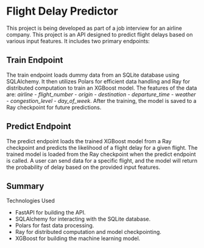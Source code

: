 # Flight Delay Predictor

This project is being developed as part of a job interview for an airline company. This project is an API designed to predict flight delays based on various input features. It includes two primary endpoints:

## Train Endpoint

The train endpoint loads dummy data from an SQLite database using SQLAlchemy. It then utilizes Polars for efficient data handling and Ray for distributed computation to train an XGBoost model. The features of the data are: *airline* - *flight_number* - *origin* - *destination* - *departure_time* - *weather* - *congestion_level* - *day_of_week*. After the training, the model is saved to a Ray checkpoint for future predictions.

## Predict Endpoint

The predict endpoint loads the trained XGBoost model from a Ray checkpoint and predicts the likelihood of a flight delay for a given flight. The trained model is loaded from the Ray checkpoint when the predict endpoint is called. A user can send data for a specific flight, and the model will return the probability of delay based on the provided input features.

## Summary

Technologies Used
* FastAPI for building the API.
* SQLAlchemy for interacting with the SQLite database.
* Polars for fast data processing.
* Ray for distributed computation and model checkpointing.
* XGBoost for building the machine learning model.
